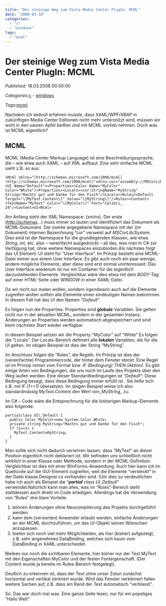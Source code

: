 ```yaml
---
title: "Der steinige Weg zum Vista Media Center PlugIn: MCML"
date: "2008-03-18"
categories: 
  - "c"
  - "windows"
tags: 
  - "mcml"
---
```

# Der steinige Weg zum Vista Media Center PlugIn: MCML
_Published:_ 18.03.2008 00:00:00

_Categories_:[c](/dotnetwork/de/categories#c) - [windows](/dotnetwork/de/categories#windows)

_Tags_:[mcml](/dotnetwork/de/tags#mcml)


Nachdem ich leidvoll erfahren musste, dass XAML/WPF/XBAP in zukünftigen Media Center Editionen nicht mehr unterstützt wird, müssen wir wohl in den sauren Apfel beißen und mit MCML vorlieb nehmen. Doch was ist MCML eigentlich?

## MCML

MCML (Media Center Markup Language) ist eine Beschreibungssprache, die – wie etwa auch XAML – auf XML aufbaut. Eine sehr einfache MCML sieht z.B. so aus:

```
<Mcml xmlns="[http://schemas.microsoft.com/2006/mcml](http://schemas.microsoft.com/2006/mcml)"xmlns:cor="assembly://MSCorLib/System"><UI Name="Default"><Properties><Color Name="MyColor" Color="White"/>Properties><Locals><cor:StringName="MyString" String="Machts gut und Danke für den Fisch"/>Locals><Rules><Default Target="\[MyText.Content\]" Value="\[MyString\]"/>Rules><Content><TextName="MyText" Color="\[MyColor\]" Font="Calibri, 24"/>Content>UI<Mcml>
```

Am Anfang steht der XML Namespace. (xmlns). Der erste ([http://schemas](http://schemas/)…) muss immer so lauten und identifiziert das Dokument als MCML-Dokument. Der zweite angegebene Namespace mit der (im Dokument) internen Bezeichnung “cor” verweist auf _MSCorLib/System_. Dies sind ist der Namespace für die grundlegenden Klassen, wie etwa _String, int_, etc. also – vereinfacht ausgedrückt – all das, was man in C# zur Verfügung hat, ohne weitere Namespaces einzubinden.Als nächstes folgt das UI Element: UI steht für “User Interface”. Im Prinzip besteht eine MCML-Datei immer aus einem User Interface. Es gibt auch noch ein paar wenige, andere mögliche Elemente, aber diese sind erst einmal uninteressant. Das User Interface wiederum ist nur ein Container für die eigentlich darzustellenden Elemente. Vergleichbar wäre dies etwa mit dem _BODY_\-Tag auf einer HTML-Seite oder _WINDOW_ in einer XAML-Datei.

Da wir nicht nur malen wollen, sondern irgendwann auch auf die Elemente zugreifen wollen sollten alle Elemente einen eindeutigen Namen bekommen. In diesem Fall hat das UI den Namen “_Default_“.

Es folgen nun die Properties. Properties sind **globale** Variablen. Sie gelten nicht nur in der aktuellen MCML, sondern in der gesamten Instanz. Änderungen an Properties werden automatisch abgespeichert und sind beim nächsten Start wieder verfügbar.

In diesem Beispiel setzen wir die Property “MyColor” auf “White” Es folgen die “Locals”. Der Locals-Bereich definiert alle **lokalen** Variablen, die für die UI gelten. Im obigen Beispiel ist dies der String “MyString”.

Im Anschluss folgen die “Rules”, die Regeln. Im Prinzip ist dies der (vereinfachte) Programmiercode, der hinter dem Fenster steckt. Eine Regel ist im Prinzip immer vom Format bzw. _IF (Bedingung) THEN (Aktion)._ Es gibt einige Arten von Bedingungen, die uns noch im Laufe des Projekts über den Weg laufen werden. Eine dieser Standardbedingungen ist “_Default_“: Diese Bedingung besagt, dass diese Bedingung immer erfüllt ist.  Sie ließe sich z.B. mit _IF (1==1)_ übersetzen. Im obigen Beispiel weise ich also standardmässig _MyText.Content_ den Wert von_MyString_ zu.

Im C# – Code wäre die Entsprechnung für die bisherigen Markup-Elemente also folgende:

```
partialclass UI\_Default { 
  public Color MyColor=new System.Color.White;
  private string MyString="Machts gut und Danke für den Fisch"; 
  If (1==1) { 
    MyText.Content=MyString; 
  } 
}
```

Man sollte sich nicht dadurch verwirren lassen, dass “MyText” an dieser Position eigentlich nicht deklariert ist. Wir befinden uns schließlich nicht wirklich in einer Klasse oder Methode, sondern in der MCML-Definition. Vergleichbar ist dies mit einer WinForms-Anwendung. Auch hier kann ich im Quellcode auf die GUI-Element zugreifen, weil die Elemente “versteckt” in der Datei klasse.Designer.cs vorhanden sind. (Um dies zu verdeutlichen habe ich auch als Beispiel die “**_partial_** _class UI\_Default_” verwendet.Natürlich kann man alles, was im “Rules”-Bereich steht stattdessen auch direkt im Code erledigen. Allerdings hat die Verwendung von “Rules” drei klare Vorteile:

1. können Änderungen ohne Neucompilierung des Projekts durchgeführt werden
2. kann dem (versierten) Anwender erlaubt werden, einfache Änderungen an der MCML durchzuführen, um das UI-Objekt seinen Wünschen anzupassen.
3. bieten sich noch viel mehr Möglichkeiten, als hier (bisher) aufgezeigt, z.B. sehr angenehmes DataBinding, welches sich kaum vom DataBinding in XAML unterscheidet.

Bleiben nur noch die sichtbaren Elemente, hier bisher nur der Text MyText mit den Eigenschaften MyColor und der festen Fonteigenschaft. (Der Content wurde ja bereits im Rules-Bereich festgelegt).

Deutlich zu erkennen ist, dass der Text ohne unser Zutun zunächst horizontal und vertikal zentriert wurde. Wird das Fenster verkleinert fallen weitere Sachen auf, z.B. dass am Rand der Text automatisch “verblasst”.

So. Das war doch mal was. Eine ganze Seite lesen, nur für ein popeliges “Hallo Welt”
